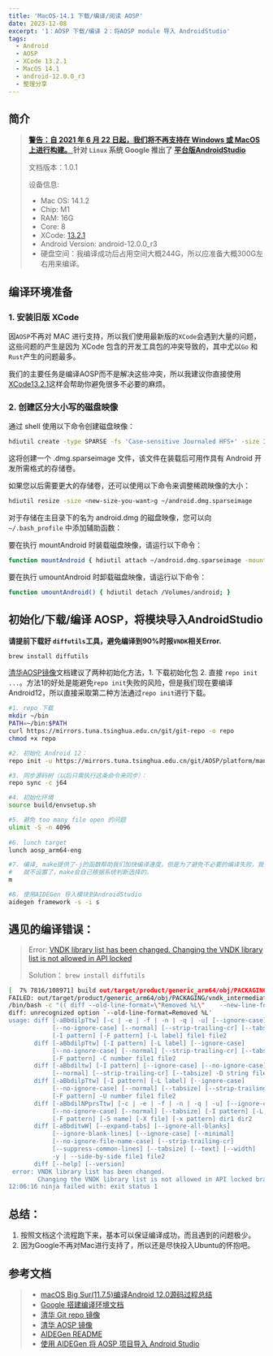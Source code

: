 ```yaml
---
title: 'MacOS-14.1 下载/编译/阅读 AOSP'
date: 2023-12-08
excerpt: '1：AOSP 下载/编译 2：将AOSP module 导入 AndroidStudio'
tags:
  - Android
  - AOSP
  - XCode 13.2.1
  - MacOS 14.1
  - android-12.0.0_r3
  - 整理分享
---
```



## 简介
> **[警告：自 2021 年 6 月 22 日起，我们将不再支持在 Windows 或 MacOS 上进行构建。
](https://source.android.google.cn/docs/setup/start/requirements?hl=zh-cn)**
> **针对 `Linux` 系统 Google 推出了 [平台版AndroidStudio](https://developer.android.com/studio/platform?hl=zh-cn)**
> 
> 文档版本：1.0.1
> 
> 设备信息:
> - Mac OS: 14.1.2
> - Chip: M1 
> - RAM: 16G
> - Core: 8
> - XCode: [13.2.1](https://download.developer.apple.com)
> - Android Version: android-12.0.0_r3 
> - 硬盘空间：我编译成功后占用空间大概244G，所以应准备大概300G左右用来编译。

## 编译环境准备

### 1. 安装旧版 XCode
因`AOSP`不再对 MAC 进行支持，所以我们使用最新版的`XCode`会遇到大量的问题，这些问题的产生是因为 XCode 包含的开发工具包的冲突导致的，其中尤以`Go` 和 `Rust`产生的问题最多。

我们的主要任务是编译AOSP而不是解决这些冲突，所以我建议你直接使用[XCode13.2.1](https://download.developer.apple.com)这样会帮助你避免很多不必要的麻烦。

### 2. 创建区分大小写的磁盘映像

通过 shell 使用以下命令创建磁盘映像：
```bash
hdiutil create -type SPARSE -fs 'Case-sensitive Journaled HFS+' -size 1024g ~/android.dmg
```
这将创建一个 .dmg.sparseimage 文件，该文件在装载后可用作具有 Android 开发所需格式的存储卷。

如果您以后需要更大的存储卷，还可以使用以下命令来调整稀疏映像的大小：
```bash
hdiutil resize -size <new-size-you-want>g ~/android.dmg.sparseimage
```
对于存储在主目录下的名为 android.dmg 的磁盘映像，您可以向 `~/.bash_profile` 中添加辅助函数：

要在执行 mountAndroid 时装载磁盘映像，请运行以下命令：
```bash
function mountAndroid { hdiutil attach ~/android.dmg.sparseimage -mountpoint /Volumes/android; }
```
要在执行 umountAndroid 时卸载磁盘映像，请运行以下命令：
```bash
function umountAndroid() { hdiutil detach /Volumes/android; }
```
## 初始化/下载/编译 AOSP，将模块导入AndroidStudio
**请提前下载好 `diffutils`工具，避免编译到90%时报`VNDK`相关Error.**
``` bash
brew install diffutils
```

[清华AOSP镜像](https://mirrors.tuna.tsinghua.edu.cn/help/AOSP/)文档建议了两种初始化方法，1. 下载初始化包 2. 直接 `repo init ...`。方法1的好处是能避免`repo init`失败的风险，但是我们现在要编译Android12，所以直接采取第二种方法通过`repo init`进行下载。

```bash
#1. repo 下载
mkdir ~/bin
PATH=~/bin:$PATH
curl https://mirrors.tuna.tsinghua.edu.cn/git/git-repo -o repo
chmod +x repo

#2. 初始化 Android 12：
repo init -u https://mirrors.tuna.tsinghua.edu.cn/git/AOSP/platform/manifest -b android-12.0.0_r3

#3. 同步源码树（以后只需执行这条命令来同步）：
repo sync -c j64

#4. 初始化环境
source build/envsetup.sh

#5. 避免 too many file open 的问题
ulimit -S -n 4096
 
#6. lunch target
lunch aosp_arm64-eng

#7. 编译, make提供了-j的函数帮助我们加快编译速度。但是为了避免不必要的编译失败，我们
#   就不设置了，make会自己根据系统判断选择的。
m

#8. 使用AIDEGen 导入模块到AndroidStudio
aidegen framework -s -i s
```

## 遇见的编译错误：
> Error:
> [VNDK library list has been changed. Changing the VNDK library list is not allowed in API locked ](https://stackoverflow.com/questions/74568500/failed-out-target-product-generic-arm64-obj-packaging-vndk-intermediates-check)
> 
> Solution：
> `brew install diffutils`
> 
```bash
[  7% 7816/108971] build out/target/product/generic_arm64/obj/PACKAGING/vndk_intermediates/check-list-timestamp
FAILED: out/target/product/generic_arm64/obj/PACKAGING/vndk_intermediates/check-list-timestamp
/bin/bash -c "(( diff --old-line-format=\"Removed %L\"    --new-line-format=\"Added %L\"      --unchanged-line-format=\"\"    build/make/target/product/gsi/29.txt out/target/product/generic_arm64/obj/PACKAGING/vndk_intermediates/libs.txt     || ( echo -e \" error: VNDK library list has been changed.\\n\" \"       Changing the VNDK library list is not allowed in API locked branches.\"; exit 1 )) ) && (mkdir -p out/target/product/generic_arm64/obj/PACKAGING/vndk_intermediates/ ) && (touch out/target/product/generic_arm64/obj/PACKAGING/vndk_intermediates/check-list-timestamp )"
diff: unrecognized option `--old-line-format=Removed %L'
usage: diff [-aBbdilpTtw] [-c | -e | -f | -n | -q | -u] [--ignore-case]
            [--no-ignore-case] [--normal] [--strip-trailing-cr] [--tabsize]
            [-I pattern] [-F pattern] [-L label] file1 file2
       diff [-aBbdilpTtw] [-I pattern] [-L label] [--ignore-case]
            [--no-ignore-case] [--normal] [--strip-trailing-cr] [--tabsize]
            [-F pattern] -C number file1 file2
       diff [-aBbdiltw] [-I pattern] [--ignore-case] [--no-ignore-case]
            [--normal] [--strip-trailing-cr] [--tabsize] -D string file1 file2
       diff [-aBbdilpTtw] [-I pattern] [-L label] [--ignore-case]
            [--no-ignore-case] [--normal] [--tabsize] [--strip-trailing-cr]
            [-F pattern] -U number file1 file2
       diff [-aBbdilNPprsTtw] [-c | -e | -f | -n | -q | -u] [--ignore-case]
            [--no-ignore-case] [--normal] [--tabsize] [-I pattern] [-L label]
            [-F pattern] [-S name] [-X file] [-x pattern] dir1 dir2
       diff [-aBbditwW] [--expand-tabs] [--ignore-all-blanks]
            [--ignore-blank-lines] [--ignore-case] [--minimal]
            [--no-ignore-file-name-case] [--strip-trailing-cr]
            [--suppress-common-lines] [--tabsize] [--text] [--width]
            -y | --side-by-side file1 file2
       diff [--help] [--version]
 error: VNDK library list has been changed.
        Changing the VNDK library list is not allowed in API locked branches.
12:06:16 ninja failed with: exit status 1
```

## 总结：
1. 按照文档这个流程跑下来，基本可以保证编译成功，而且遇到的问题极少。
2. 因为Google不再对Mac进行支持了，所以还是尽快投入Ubuntu的怀抱吧。

## 参考文档
> - [macOS Big Sur(11.7.5)编译Android 12.0源码过程总结](https://www.mobibrw.com/2023/37102)
> - [Google 搭建编译环境文档](https://source.android.google.cn/docs/setup?hl=zh-cn)
> - [清华 Git repo 镜像](https://mirrors.tuna.tsinghua.edu.cn/help/git-repo/)
> - [清华 AOSP 镜像](https://mirrors.tuna.tsinghua.edu.cn/help/AOSP/)
> - [AIDEGen README](https://android.googlesource.com/platform/tools/asuite/+/refs/heads/main/aidegen/README.md)
> - [使用 AIDEGen 将 AOSP 项目导入 Android Studio](https://juejin.cn/post/7166061140298956836)